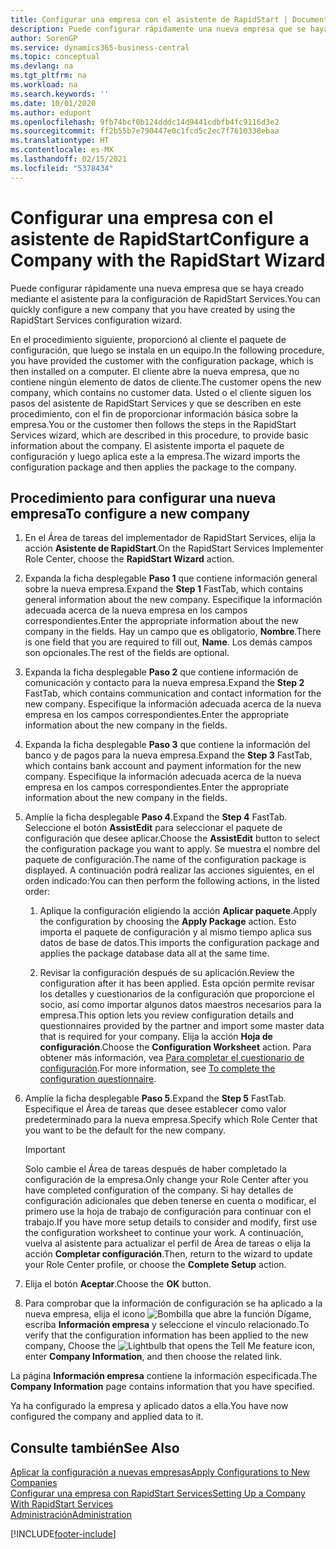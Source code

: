 ```yaml
---
title: Configurar una empresa con el asistente de RapidStart | Documentos de Microsoft
description: Puede configurar rápidamente una nueva empresa que se haya creado mediante el asistente para la configuración de RapidStart Services.
author: SorenGP
ms.service: dynamics365-business-central
ms.topic: conceptual
ms.devlang: na
ms.tgt_pltfrm: na
ms.workload: na
ms.search.keywords: ''
ms.date: 10/01/2020
ms.author: edupont
ms.openlocfilehash: 9fb74bcf0b124dddc14d9441cdbfb4fc9116d3e2
ms.sourcegitcommit: ff2b55b7e790447e0c1fcd5c2ec7f7610338ebaa
ms.translationtype: HT
ms.contentlocale: es-MX
ms.lasthandoff: 02/15/2021
ms.locfileid: "5378434"
---
```

# <a name="configure-a-company-with-the-rapidstart-wizard"></a><span data-ttu-id="1d50b-103">Configurar una empresa con el asistente de RapidStart</span><span class="sxs-lookup"><span data-stu-id="1d50b-103">Configure a Company with the RapidStart Wizard</span></span>
<span data-ttu-id="1d50b-104">Puede configurar rápidamente una nueva empresa que se haya creado mediante el asistente para la configuración de RapidStart Services.</span><span class="sxs-lookup"><span data-stu-id="1d50b-104">You can quickly configure a new company that you have created by using the RapidStart Services configuration wizard.</span></span>

<span data-ttu-id="1d50b-105">En el procedimiento siguiente, proporcionó al cliente el paquete de configuración, que luego se instala en un equipo.</span><span class="sxs-lookup"><span data-stu-id="1d50b-105">In the following procedure, you have provided the customer with the configuration package, which is then installed on a computer.</span></span> <span data-ttu-id="1d50b-106">El cliente abre la nueva empresa, que no contiene ningún elemento de datos de cliente.</span><span class="sxs-lookup"><span data-stu-id="1d50b-106">The customer opens the new company, which contains no customer data.</span></span> <span data-ttu-id="1d50b-107">Usted o el cliente siguen los pasos del asistente de RapidStart Services y que se describen en este procedimiento, con el fin de proporcionar información básica sobre la empresa.</span><span class="sxs-lookup"><span data-stu-id="1d50b-107">You or the customer then follows the steps in the RapidStart Services wizard, which are described in this procedure, to provide basic information about the company.</span></span> <span data-ttu-id="1d50b-108">El asistente importa el paquete de configuración y luego aplica este a la empresa.</span><span class="sxs-lookup"><span data-stu-id="1d50b-108">The wizard imports the configuration package and then applies the package to the company.</span></span>  

## <a name="to-configure-a-new-company"></a><span data-ttu-id="1d50b-109">Procedimiento para configurar una nueva empresa</span><span class="sxs-lookup"><span data-stu-id="1d50b-109">To configure a new company</span></span>  
1. <span data-ttu-id="1d50b-110">En el Área de tareas del implementador de RapidStart Services, elija la acción **Asistente de RapidStart**.</span><span class="sxs-lookup"><span data-stu-id="1d50b-110">On the RapidStart Services Implementer Role Center, choose the **RapidStart Wizard** action.</span></span>  
2. <span data-ttu-id="1d50b-111">Expanda la ficha desplegable **Paso 1** que contiene información general sobre la nueva empresa.</span><span class="sxs-lookup"><span data-stu-id="1d50b-111">Expand the **Step 1** FastTab, which contains general information about the new company.</span></span> <span data-ttu-id="1d50b-112">Especifique la información adecuada acerca de la nueva empresa en los campos correspondientes.</span><span class="sxs-lookup"><span data-stu-id="1d50b-112">Enter the appropriate information about the new company in the fields.</span></span> <span data-ttu-id="1d50b-113">Hay un campo que es obligatorio, **Nombre**.</span><span class="sxs-lookup"><span data-stu-id="1d50b-113">There is one field that you are required to fill out, **Name**.</span></span> <span data-ttu-id="1d50b-114">Los demás campos son opcionales.</span><span class="sxs-lookup"><span data-stu-id="1d50b-114">The rest of the fields are optional.</span></span>  
3. <span data-ttu-id="1d50b-115">Expanda la ficha desplegable **Paso 2** que contiene información de comunicación y contacto para la nueva empresa.</span><span class="sxs-lookup"><span data-stu-id="1d50b-115">Expand the **Step 2** FastTab, which contains communication and contact information for the new company.</span></span> <span data-ttu-id="1d50b-116">Especifique la información adecuada acerca de la nueva empresa en los campos correspondientes.</span><span class="sxs-lookup"><span data-stu-id="1d50b-116">Enter the appropriate information about the new company in the fields.</span></span>
4. <span data-ttu-id="1d50b-117">Expanda la ficha desplegable **Paso 3** que contiene la información del banco y de pagos para la nueva empresa.</span><span class="sxs-lookup"><span data-stu-id="1d50b-117">Expand the **Step 3** FastTab, which contains bank account and payment information for the new company.</span></span> <span data-ttu-id="1d50b-118">Especifique la información adecuada acerca de la nueva empresa en los campos correspondientes.</span><span class="sxs-lookup"><span data-stu-id="1d50b-118">Enter the appropriate information about the new company in the fields.</span></span>  
5. <span data-ttu-id="1d50b-119">Amplíe la ficha desplegable **Paso 4**.</span><span class="sxs-lookup"><span data-stu-id="1d50b-119">Expand the **Step 4** FastTab.</span></span> <span data-ttu-id="1d50b-120">Seleccione el botón **AssistEdit** para seleccionar el paquete de configuración que desee aplicar.</span><span class="sxs-lookup"><span data-stu-id="1d50b-120">Choose the **AssistEdit** button to select the configuration package you want to apply.</span></span> <span data-ttu-id="1d50b-121">Se muestra el nombre del paquete de configuración.</span><span class="sxs-lookup"><span data-stu-id="1d50b-121">The name of the configuration package is displayed.</span></span> <span data-ttu-id="1d50b-122">A continuación podrá realizar las acciones siguientes, en el orden indicado:</span><span class="sxs-lookup"><span data-stu-id="1d50b-122">You can then perform the following actions, in the listed order:</span></span>  

    1. <span data-ttu-id="1d50b-123">Aplique la configuración eligiendo la acción **Aplicar paquete**.</span><span class="sxs-lookup"><span data-stu-id="1d50b-123">Apply the configuration by choosing the **Apply Package** action.</span></span> <span data-ttu-id="1d50b-124">Esto importa el paquete de configuración y al mismo tiempo aplica sus datos de base de datos.</span><span class="sxs-lookup"><span data-stu-id="1d50b-124">This imports the configuration package and applies the package database data all at the same time.</span></span>  

    2. <span data-ttu-id="1d50b-125">Revisar la configuración después de su aplicación.</span><span class="sxs-lookup"><span data-stu-id="1d50b-125">Review the configuration after it has been applied.</span></span> <span data-ttu-id="1d50b-126">Esta opción permite revisar los detalles y cuestionarios de la configuración que proporcione el socio, así como importar algunos datos maestros necesarios para la empresa.</span><span class="sxs-lookup"><span data-stu-id="1d50b-126">This option lets you review configuration details and questionnaires provided by the partner and import some master data that is required for your company.</span></span> <span data-ttu-id="1d50b-127">Elija la acción **Hoja de configuración**.</span><span class="sxs-lookup"><span data-stu-id="1d50b-127">Choose the **Configuration Worksheet** action.</span></span> <span data-ttu-id="1d50b-128">Para obtener más información, vea [Para completar el cuestionario de configuración](admin-gather-customer-setup-values.md#to-complete-the-configuration-questionnaire).</span><span class="sxs-lookup"><span data-stu-id="1d50b-128">For more information, see [To complete the configuration questionnaire](admin-gather-customer-setup-values.md#to-complete-the-configuration-questionnaire).</span></span>  

6. <span data-ttu-id="1d50b-129">Amplíe la ficha desplegable **Paso 5**.</span><span class="sxs-lookup"><span data-stu-id="1d50b-129">Expand the **Step 5** FastTab.</span></span> <span data-ttu-id="1d50b-130">Especifique el Área de tareas que desee establecer como valor predeterminado para la nueva empresa.</span><span class="sxs-lookup"><span data-stu-id="1d50b-130">Specify which Role Center that you want to be the default for the new company.</span></span>  

    > [!IMPORTANT]  
    >  <span data-ttu-id="1d50b-131">Solo cambie el Área de tareas después de haber completado la configuración de la empresa.</span><span class="sxs-lookup"><span data-stu-id="1d50b-131">Only change your Role Center after you have completed configuration of the company.</span></span> <span data-ttu-id="1d50b-132">Si hay detalles de configuración adicionales que deben tenerse en cuenta o modificar, el primero use la hoja de trabajo de configuración para continuar con el trabajo.</span><span class="sxs-lookup"><span data-stu-id="1d50b-132">If you have more setup details to consider and modify, first use the configuration worksheet to continue your work.</span></span> <span data-ttu-id="1d50b-133">A continuación, vuelva al asistente para actualizar el perfil de Área de tareas o elija la acción **Completar configuración**.</span><span class="sxs-lookup"><span data-stu-id="1d50b-133">Then, return to the wizard to update your Role Center profile, or choose the **Complete Setup** action.</span></span>

7. <span data-ttu-id="1d50b-134">Elija el botón **Aceptar**.</span><span class="sxs-lookup"><span data-stu-id="1d50b-134">Choose the **OK** button.</span></span>  
8. <span data-ttu-id="1d50b-135">Para comprobar que la información de configuración se ha aplicado a la nueva empresa, elija el icono ![Bombilla que abre la función Dígame](media/ui-search/search_small.png "Dígame qué desea hacer"), escriba **Información empresa** y seleccione el vínculo relacionado.</span><span class="sxs-lookup"><span data-stu-id="1d50b-135">To verify that the configuration information has been applied to the new company, Choose the ![Lightbulb that opens the Tell Me feature](media/ui-search/search_small.png "Tell me what you want to do") icon, enter **Company Information**, and then choose the related link.</span></span>

<span data-ttu-id="1d50b-136">La página **Información empresa** contiene la información especificada.</span><span class="sxs-lookup"><span data-stu-id="1d50b-136">The **Company Information** page contains information that you have specified.</span></span>   

<span data-ttu-id="1d50b-137">Ya ha configurado la empresa y aplicado datos a ella.</span><span class="sxs-lookup"><span data-stu-id="1d50b-137">You have now configured the company and applied data to it.</span></span>  

## <a name="see-also"></a><span data-ttu-id="1d50b-138">Consulte también</span><span class="sxs-lookup"><span data-stu-id="1d50b-138">See Also</span></span>  
[<span data-ttu-id="1d50b-139">Aplicar la configuración a nuevas empresas</span><span class="sxs-lookup"><span data-stu-id="1d50b-139">Apply Configurations to New Companies</span></span>](admin-apply-configuration-to-new-companies.md)  
[<span data-ttu-id="1d50b-140">Configurar una empresa con RapidStart Services</span><span class="sxs-lookup"><span data-stu-id="1d50b-140">Setting Up a Company With RapidStart Services</span></span>](admin-set-up-a-company-with-rapidstart.md)  
[<span data-ttu-id="1d50b-141">Administración</span><span class="sxs-lookup"><span data-stu-id="1d50b-141">Administration</span></span>](admin-setup-and-administration.md)


[!INCLUDE[footer-include](includes/footer-banner.md)]